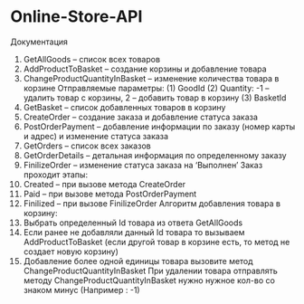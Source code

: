 # Online-Store-API

Документация
1)  GetAllGoods – список всех товаров
2)  AddProductToBasket – создание корзины и добавление товара
3) ChangeProductQuantityInBasket – изменение количества товара в корзине
	Отправляемые параметры:
	(1) GoodId
        (2) Quantity: -1 – удалить товар с корзины, 2 – добавить товар в корзину
	(3) BasketId
4)  GetBasket – список добавленных товаров в корзину
5)  CreateOrder – создание заказа и добавление статуса заказа
6) PostOrderPayment – добавление информации по заказу (номер карты и адрес) и изменение статуса заказа
7) GetOrders – список всех заказов
8) GetOrderDetails – детальная информация по определенному заказу
9) FinilizeOrder – изменение статуса заказа на ‘Выполнен’
Заказ проходит этапы:
1)	Created – при вызове метода CreateOrder
2)	Paid – при вызове метода PostOrderPayment
3)	Finilized – при вызове FinilizeOrder
Алгоритм добавления товара в корзину:
1)	Выбрать определенный Id товара из ответа GetAllGoods
2)	Если ранее не добавляли данный Id товара то вызываем AddProductToBasket (если другой товар в корзине есть, то метод не создает новую корзину)
3)	Добавление более одной единицы товара вызовите метод ChangeProductQuantityInBasket 
При удалении товара отправлять методу ChangeProductQuantityInBasket нужно нужное кол-во со знаком минус (Например : -1)
